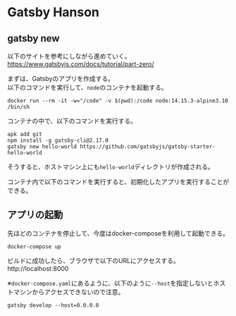 # Gatsby Hanson

## gatsby new
以下のサイトを参考にしながら進めていく。  
https://www.gatsbyjs.com/docs/tutorial/part-zero/

まずは、Gatsbyのアプリを作成する。  
以下のコマンドを実行して、`node`のコンテナを起動する。  


```
docker run --rm -it -w="/code" -v $(pwd):/code node:14.15.3-alpine3.10 /bin/sh
```

コンテナの中で、以下のコマンドを実行する。  

```
apk add git
npm install -g gatsby-cli@2.17.0
gatsby new hello-world https://github.com/gatsbyjs/gatsby-starter-hello-world
```

そうすると、ホストマシン上にも`hello-world`ディレクトリが作成される。  

コンテナ内で以下のコマンドを実行すると、初期化したアプリを実行することができる。  

## アプリの起動
先ほどのコンテナを停止して、今度はdocker-composeを利用して起動できる。  

```
docker-compose up
```

ビルドに成功したら、ブラウザで以下のURLにアクセスする。  
http://localhost:8000  


※`docker-compose.yaml`にあるように、以下のように`--host`を指定しないとホストマシンからアクセスできないので注意。  

```
gatsby develop --host=0.0.0.0
```
